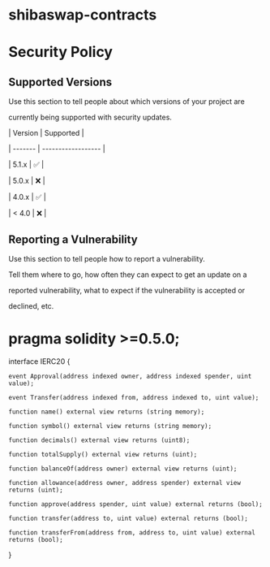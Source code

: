 # shibaswap-contracts 
# Security Policy

## Supported Versions

Use this section to tell people about which versions of your project are

currently being supported with security updates.

| Version | Supported          |

| ------- | ------------------ |

| 5.1.x   | :white_check_mark: |

| 5.0.x   | :x:                |

| 4.0.x   | :white_check_mark: |

| < 4.0   | :x:                |

## Reporting a Vulnerability

Use this section to tell people how to report a vulnerability.

Tell them where to go, how often they can expect to get an update on a

reported vulnerability, what to expect if the vulnerability is accepted or

declined, etc.

# pragma solidity >=0.5.0;

interface IERC20 {

    event Approval(address indexed owner, address indexed spender, uint value);

    event Transfer(address indexed from, address indexed to, uint value);

    function name() external view returns (string memory);

    function symbol() external view returns (string memory);

    function decimals() external view returns (uint8);

    function totalSupply() external view returns (uint);

    function balanceOf(address owner) external view returns (uint);

    function allowance(address owner, address spender) external view returns (uint);

    function approve(address spender, uint value) external returns (bool);

    function transfer(address to, uint value) external returns (bool);

    function transferFrom(address from, address to, uint value) external returns (bool);

}
